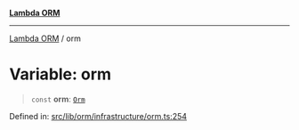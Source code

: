 [**Lambda ORM**](../README.md)

***

[Lambda ORM](../README.md) / orm

# Variable: orm

> `const` **orm**: [`Orm`](../classes/Orm.md)

Defined in: [src/lib/orm/infrastructure/orm.ts:254](https://github.com/lambda-orm/lambdaorm/blob/d7eed5bd6f40e7e5946b35121d5564379ef251ff/src/lib/orm/infrastructure/orm.ts#L254)

